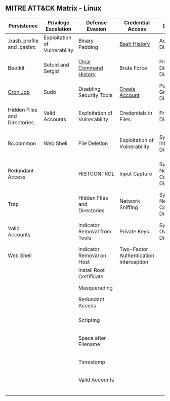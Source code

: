 ## MITRE ATT&CK Matrix - Linux

| ﻿Persistence                  | Privilege Escalation          | Defense Evasion               | Credential Access                      | Discovery                              | Lateral Movement                | Execution                | Collection                     | Exfiltration                                  | Command and Control                     |
|------------------------------|-------------------------------|-------------------------------|----------------------------------------|----------------------------------------|---------------------------------|--------------------------|--------------------------------|-----------------------------------------------|-----------------------------------------|
| .bash_profile and .bashrc    | Exploitation of Vulnerability | Binary Padding                | [Bash History](Credential_Access/Bash_History.md)                           | Account Discovery                      | Application Deployment Software | Command-Line Interface   | Audio Capture                  | Automated Exfiltration                        | Commonly Used Port                      |
| Bootkit                      | Setuid and Setgid             | [Clear Command History](Defense_Evasion/Clear_Command_History.md)          | Brute Force                            | File and Directory Discovery           | Exploitation of Vulnerability   | Graphical User Interface | Automated Collection           | Data Compressed                               | Communication Through Removable Media   |
| [Cron Job](Persistence/Cron_Job.md)                     | Sudo                          | Disabling Security Tools      | [Create Account](Credential_Access/Create_Account.md)                         | Permission Groups Discovery            | Remote File Copy                | Scripting                | Clipboard Data                 | Data Encrypted                                | Connection Proxy                        |
| Hidden Files and Directories | Valid Accounts                | Exploitation of Vulnerability | Credentials in Files                   | Process Discovery                      | Remote Services                 | Source                   | Data Staged                    | Data Transfer Size Limits                     | Custom Command and Control Protocol     |
| Rc.common                    | Web Shell                     | File Deletion                 | Exploitation of Vulnerability          | System Information Discovery           | Third-party Software            | Space after Filename     | Data from Local System         | Exfiltration Over Alternative Protocol        | Custom Cryptographic Protocol           |
| Redundant Access             |                               | HISTCONTROL                   | Input Capture                          | System Network Configuration Discovery |                                 | Third-party Software     | Data from Network Shared Drive | Exfiltration Over Command and Control Channel | Data Encoding                           |
| Trap                         |                               | Hidden Files and Directories  | Network Sniffing                       | System Network Connections Discovery   |                                 | Trap                     | Data from Removable Media      | Exfiltration Over Other Network Medium        | Data Obfuscation                        |
| Valid Accounts               |                               | Indicator Removal from Tools  | Private Keys                           | System Owner/User Discovery            |                                 |                          | Input Capture                  | Exfiltration Over Physical Medium             | Fallback Channels                       |
| Web Shell                    |                               | Indicator Removal on Host     | Two-Factor Authentication Interception |                                        |                                 |                          | Screen Capture                 | Scheduled Transfer                            | Multi-Stage Channels                    |
|                              |                               | Install Root Certificate      |                                        |                                        |                                 |                          |                                |                                               | Multiband Communication                 |
|                              |                               | Masquerading                  |                                        |                                        |                                 |                          |                                |                                               | Multilayer Encryption                   |
|                              |                               | Redundant Access              |                                        |                                        |                                 |                          |                                |                                               | Remote File Copy                        |
|                              |                               | Scripting                     |                                        |                                        |                                 |                          |                                |                                               | Standard Application Layer Protocol     |
|                              |                               | Space after Filename          |                                        |                                        |                                 |                          |                                |                                               | Standard Cryptographic Protocol         |
|                              |                               | Timestomp                     |                                        |                                        |                                 |                          |                                |                                               | Standard Non-Application Layer Protocol |
|                              |                               | Valid Accounts                |                                        |                                        |                                 |                          |                                |                                               | Uncommonly Used Port                    |
|                              |                               |                               |                                        |                                        |                                 |                          |                                |                                               | Web Service                             |
